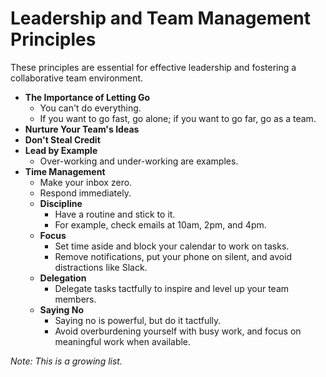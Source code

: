 # Leadership and Team Management Principles

These principles are essential for effective leadership and fostering a collaborative team environment.

- **The Importance of Letting Go**
    - You can't do everything.
    - If you want to go fast, go alone; if you want to go far, go as a team.
- **Nurture Your Team's Ideas**
- **Don't Steal Credit**
- **Lead by Example**
    - Over-working and under-working are examples.
- **Time Management**
    - Make your inbox zero.
    - Respond immediately.
    - **Discipline**
      - Have a routine and stick to it. 
      - For example, check emails at 10am, 2pm, and 4pm.
    - **Focus** 
      - Set time aside and block your calendar to work on tasks. 
      - Remove notifications, put your phone on silent, and avoid distractions like Slack.
    - **Delegation**
      - Delegate tasks tactfully to inspire and level up your team members.
    - **Saying No**
      - Saying no is powerful, but do it tactfully. 
      - Avoid overburdening yourself with busy work, and focus on meaningful work when available.



*Note: This is a growing list.*
